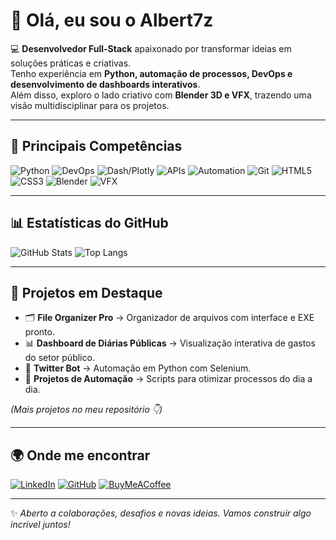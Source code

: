 # 👋 Olá, eu sou o Albert7z

💻 **Desenvolvedor Full-Stack** apaixonado por transformar ideias em soluções práticas e criativas.  
Tenho experiência em **Python, automação de processos, DevOps e desenvolvimento de dashboards interativos**.  
Além disso, exploro o lado criativo com **Blender 3D e VFX**, trazendo uma visão multidisciplinar para os projetos.  

---

## 🚀 Principais Competências
![Python](https://img.shields.io/badge/Python-3776AB?logo=python&logoColor=fff&style=flat-square)
![DevOps](https://img.shields.io/badge/DevOps-000?logo=azuredevops&logoColor=fff&style=flat-square)
![Dash/Plotly](https://img.shields.io/badge/Dash%2FPlotly-3F4F75?logo=plotly&logoColor=fff&style=flat-square)
![APIs](https://img.shields.io/badge/API%20Integrations-FF6F00?style=flat-square)
![Automation](https://img.shields.io/badge/Automation-0078D7?style=flat-square)
![Git](https://img.shields.io/badge/Git-F05032?logo=git&logoColor=fff&style=flat-square)
![HTML5](https://img.shields.io/badge/HTML5-E34F26?logo=html5&logoColor=fff&style=flat-square)
![CSS3](https://img.shields.io/badge/CSS3-1572B6?logo=css3&logoColor=fff&style=flat-square)
![Blender](https://img.shields.io/badge/Blender-F5792A?logo=blender&logoColor=fff&style=flat-square)
![VFX](https://img.shields.io/badge/VFX-000?style=flat-square)

---

## 📊 Estatísticas do GitHub
![GitHub Stats](https://github-readme-stats.vercel.app/api?username=albert7z&show_icons=true&theme=tokyonight)
![Top Langs](https://github-readme-stats.vercel.app/api/top-langs/?username=albert7z&layout=compact&theme=tokyonight)

---

## 📂 Projetos em Destaque
- 🗂️ **File Organizer Pro** → Organizador de arquivos com interface e EXE pronto.  
- 📊 **Dashboard de Diárias Públicas** → Visualização interativa de gastos do setor público.  
- 🤖 **Twitter Bot** → Automação em Python com Selenium.  
- 🌱 **Projetos de Automação** → Scripts para otimizar processos do dia a dia.  

*(Mais projetos no meu repositório 👇)*  

---

## 🌍 Onde me encontrar
[![LinkedIn](https://img.shields.io/badge/LinkedIn-0A66C2?logo=linkedin&logoColor=fff&style=flat-square)](https://www.linkedin.com/in/albertdorval)
[![GitHub](https://img.shields.io/badge/GitHub-000?logo=github&logoColor=fff&style=flat-square)](https://github.com/albert7z)
[![BuyMeACoffee](https://img.shields.io/badge/BuyMeACoffee-FFDD00?logo=buymeacoffee&logoColor=000&style=flat-square)]([https://www.buymeacoffee.com/SEUUSUARIO](https://ko-fi.com/albert7z))

---

✨ *Aberto a colaborações, desafios e novas ideias. Vamos construir algo incrível juntos!*  

